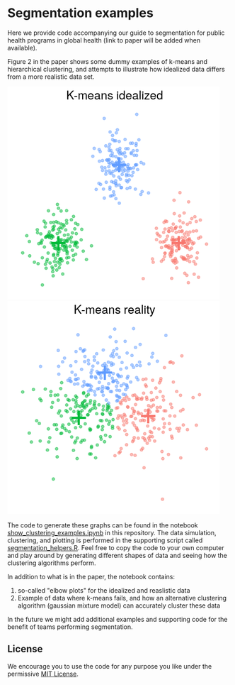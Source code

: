 # Segmentation examples
Here we provide code accompanying our guide to segmentation for public health programs in global health (link to paper will be added when available). 

Figure 2 in the paper shows some dummy examples of k-means and hierarchical clustering, and attempts to illustrate how idealized data differs from a more realistic data set. 

![Idealized segmentation](.static_images/kmeans_idealized.png)
![Idealized segmentation](.static_images/kmeans_realistic.png)

The code to generate these graphs can be found in the notebook [show_clustering_examples.ipynb](show_clustering_examples.ipynb]) in this repository. The data simulation, clustering, and plotting is performed in the supporting script called [segmentation_helpers.R](segmentation_helpers.R). Feel free to copy the code to your own computer and play around by generating different shapes of data and seeing how the clustering algorithms perform.

In addition to what is in the paper, the notebook contains:

1. so-called "elbow plots" for the idealized and reaslistic data
1. Example of data where k-means fails, and how an alternative clustering algorithm (gaussian mixture model) can accurately cluster these data

In the future we might add additional examples and supporting code for the benefit of teams performing segmentation. 

## License
We encourage you to use the code for any purpose you like under the permissive [MIT License](http://mit-license.org). 
